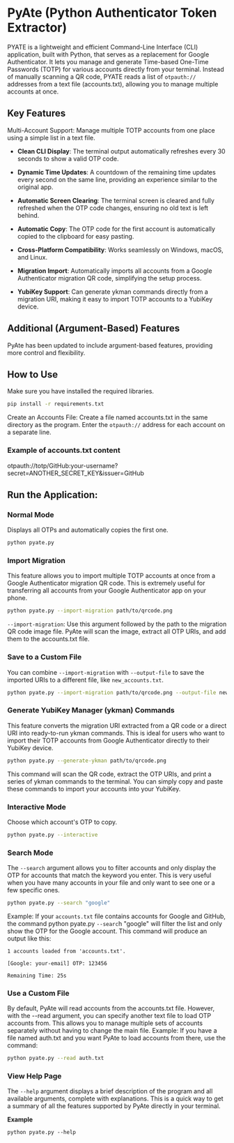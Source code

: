 # PyAte (Python Authenticator Token Extractor)
PYATE is a lightweight and efficient Command-Line Interface (CLI) application, built with Python, that serves as a replacement for Google Authenticator. It lets you manage and generate Time-based One-Time Passwords (TOTP) for various accounts directly from your terminal. Instead of manually scanning a QR code, PYATE reads a list of `otpauth://` addresses from a text file (accounts.txt), allowing you to manage multiple accounts at once.

## Key Features
Multi-Account Support: Manage multiple TOTP accounts from one place using a simple list in a text file.

* **Clean CLI Display**: The terminal output automatically refreshes every 30 seconds to show a valid OTP code.

* **Dynamic Time Updates**: A countdown of the remaining time updates every second on the same line, providing an experience similar to the original app.

* **Automatic Screen Clearing**: The terminal screen is cleared and fully refreshed when the OTP code changes, ensuring no old text is left behind.

* **Automatic Copy**: The OTP code for the first account is automatically copied to the clipboard for easy pasting.

* **Cross-Platform Compatibility**: Works seamlessly on Windows, macOS, and Linux.

* **Migration Import**: Automatically imports all accounts from a Google Authenticator migration QR code, simplifying the setup process.

* **YubiKey Support**: Can generate ykman commands directly from a migration URI, making it easy to import TOTP accounts to a YubiKey device.

## Additional (Argument-Based) Features
PyAte has been updated to include argument-based features, providing more control and flexibility.

## How to Use
Make sure you have installed the required libraries.

```bash
pip install -r requirements.txt
```
Create an Accounts File: Create a file named accounts.txt in the same directory as the program. Enter the `otpauth://` address for each account on a separate line.

### Example of accounts.txt content
otpauth://totp/GitHub:your-username?secret=ANOTHER_SECRET_KEY&issuer=GitHub

## Run the Application:

### Normal Mode
Displays all OTPs and automatically copies the first one.
```bash
python pyate.py
```

### Import Migration
This feature allows you to import multiple TOTP accounts at once from a Google Authenticator migration QR code. This is extremely useful for transferring all accounts from your Google Authenticator app on your phone.

```bash
python pyate.py --import-migration path/to/qrcode.png
```
`--import-migration`: Use this argument followed by the path to the migration QR code image file. PyAte will scan the image, extract all OTP URIs, and add them to the accounts.txt file.

### Save to a Custom File
You can combine `--import-migration` with `--output-file` to save the imported URIs to a different file, like `new_accounts.txt`.

```bash
python pyate.py --import-migration path/to/qrcode.png --output-file new_accounts.txt
```

### Generate YubiKey Manager (ykman) Commands
This feature converts the migration URI extracted from a QR code or a direct URI into ready-to-run ykman commands. This is ideal for users who want to import their TOTP accounts from Google Authenticator directly to their YubiKey device.

```bash
python pyate.py --generate-ykman path/to/qrcode.png
```
This command will scan the QR code, extract the OTP URIs, and print a series of ykman commands to the terminal. You can simply copy and paste these commands to import your accounts into your YubiKey.

### Interactive Mode
Choose which account's OTP to copy.

```bash
python pyate.py --interactive
```

### Search Mode
The `--search` argument allows you to filter accounts and only display the OTP for accounts that match the keyword you enter. This is very useful when you have many accounts in your file and only want to see one or a few specific ones.

```bash
python pyate.py --search "google"
```
Example: If your `accounts.txt` file contains accounts for Google and GitHub, the command python pyate.py `--searc`h "google" will filter the list and only show the OTP for the Google account. This command will produce an output like this:

```
1 accounts loaded from 'accounts.txt'.

[Google: your-email] OTP: 123456

Remaining Time: 25s
```

### Use a Custom File
By default, PyAte will read accounts from the accounts.txt file. However, with the --read argument, you can specify another text file to load OTP accounts from. This allows you to manage multiple sets of accounts separately without having to change the main file.
Example: If you have a file named auth.txt and you want PyAte to load accounts from there, use the command:

```bash
python pyate.py --read auth.txt
```

### View Help Page
The `--help` argument displays a brief description of the program and all available arguments, complete with explanations. This is a quick way to get a summary of all the features supported by PyAte directly in your terminal.

**Example**
```
python pyate.py --help
```
